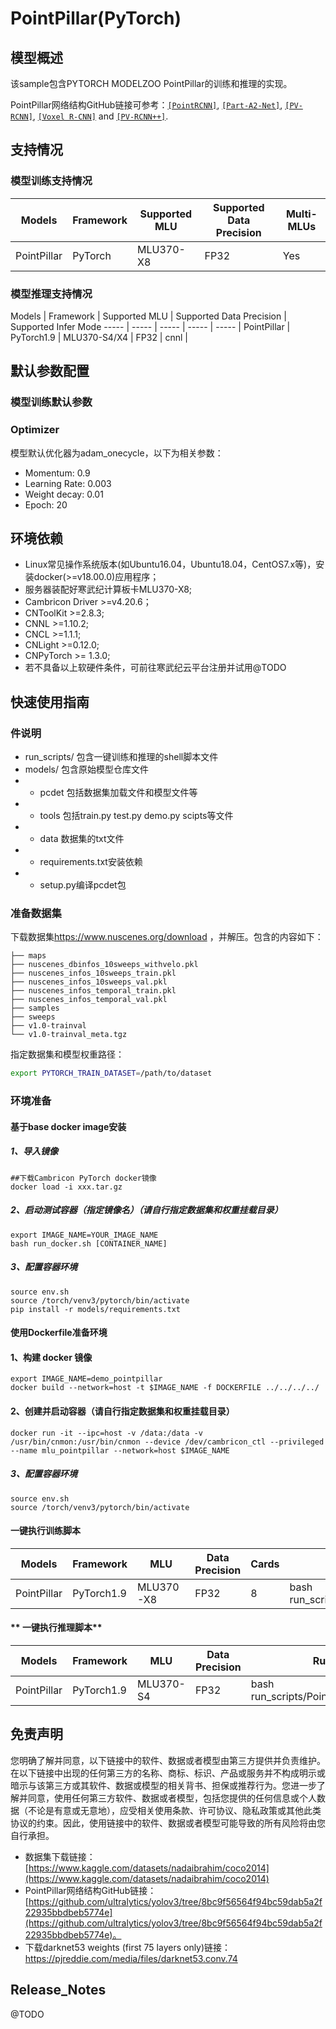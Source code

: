 # PointPillar(PyTorch)
## 模型概述

该sample包含PYTORCH MODELZOO PointPillar的训练和推理的实现。

PointPillar网络结构GitHub链接可参考：[`[PointRCNN]`](https://arxiv.org/abs/1812.04244), [`[Part-A2-Net]`](https://arxiv.org/abs/1907.03670), [`[PV-RCNN]`](https://arxiv.org/abs/1912.13192), [`[Voxel R-CNN]`](https://arxiv.org/abs/2012.15712) and [`[PV-RCNN++]`](https://arxiv.org/abs/2102.00463).


## 支持情况
### 模型训练支持情况
Models  | Framework  | Supported MLU   | Supported Data Precision  | Multi-MLUs  |
----- | ----- | ----- | ----- | ----- |
PointPillar  | PyTorch  | MLU370-X8  | FP32  | Yes  |


### 模型推理支持情况
Models  | Framework  | Supported MLU   | Supported Data Precision  | 
Supported Infer Mode
----- | ----- | ----- | ----- | ----- | 
PointPillar  | PyTorch1.9  | MLU370-S4/X4  | FP32  | cnnl |


## 默认参数配置
### 模型训练默认参数
### Optimizer
模型默认优化器为adam_onecycle，以下为相关参数：
* Momentum: 0.9
* Learning Rate: 0.003 
* Weight decay: 0.01
* Epoch: 20

## 环境依赖
* Linux常见操作系统版本(如Ubuntu16.04，Ubuntu18.04，CentOS7.x等)，安装docker(>=v18.00.0)应用程序；
* 服务器装配好寒武纪计算板卡MLU370-X8;
* Cambricon Driver >=v4.20.6；
* CNToolKit >=2.8.3;
* CNNL >=1.10.2;
* CNCL >=1.1.1;
* CNLight >=0.12.0;
* CNPyTorch >= 1.3.0;
* 若不具备以上软硬件条件，可前往寒武纪云平台注册并试用@TODO

## 快速使用指南
### 件说明
* run_scripts/ 包含一键训练和推理的shell脚本文件
* models/ 包含原始模型仓库文件
* * pcdet 包括数据集加载文件和模型文件等
* * tools 包括train.py test.py demo.py scipts等文件
* * data 数据集的txt文件
* * requirements.txt安装依赖
* * setup.py编译pcdet包

### 准备数据集
下载数据集<https://www.nuscenes.org/download> ，并解压。包含的内容如下：
```
├── maps
├── nuscenes_dbinfos_10sweeps_withvelo.pkl
├── nuscenes_infos_10sweeps_train.pkl
├── nuscenes_infos_10sweeps_val.pkl
├── nuscenes_infos_temporal_train.pkl
├── nuscenes_infos_temporal_val.pkl
├── samples
├── sweeps
├── v1.0-trainval
└── v1.0-trainval_meta.tgz
```
指定数据集和模型权重路径：
```bash 
export PYTORCH_TRAIN_DATASET=/path/to/dataset
```

### 环境准备
#### 基于base docker image安装
##### 1、导入镜像
```
##下载Cambricon PyTorch docker镜像
docker load -i xxx.tar.gz
```

##### 2、启动测试容器（指定镜像名）（请自行指定数据集和权重挂载目录）
```
export IMAGE_NAME=YOUR_IMAGE_NAME
bash run_docker.sh [CONTAINER_NAME]
```

##### 3、配置容器环境

```
source env.sh
source /torch/venv3/pytorch/bin/activate
pip install -r models/requirements.txt
```

#### 使用Dockerfile准备环境
#### 1、构建 docker 镜像

```
export IMAGE_NAME=demo_pointpillar
docker build --network=host -t $IMAGE_NAME -f DOCKERFILE ../../../../
```

####  2、创建并启动容器（请自行指定数据集和权重挂载目录）

```
docker run -it --ipc=host -v /data:/data -v /usr/bin/cnmon:/usr/bin/cnmon --device /dev/cambricon_ctl --privileged --name mlu_pointpillar --network=host $IMAGE_NAME
```

##### 3、配置容器环境

```
source env.sh
source /torch/venv3/pytorch/bin/activate
```

#### **一键执行训练脚本**
Models  | Framework  | MLU   | Data Precision  | Cards  | Run
----- | ----- | ----- | ----- | ----- | ----- |
PointPillar  | PyTorch1.9  | MLU370-X8  | FP32  | 8  | bash run_scripts/PointPillar_FP32_8MLU_Train.sh


#### ** 一键执行推理脚本**
Models  | Framework  | MLU   | Data Precision  |Run
----- | ----- | ----- | ----- | ----- | 
PointPillar  | PyTorch1.9  | MLU370-S4  | FP32  | bash run_scripts/PointPillar_Infer.sh

## 免责声明
您明确了解并同意，以下链接中的软件、数据或者模型由第三方提供并负责维护。在以下链接中出现的任何第三方的名称、商标、标识、产品或服务并不构成明示或暗示与该第三方或其软件、数据或模型的相关背书、担保或推荐行为。您进一步了解并同意，使用任何第三方软件、数据或者模型，包括您提供的任何信息或个人数据（不论是有意或无意地），应受相关使用条款、许可协议、隐私政策或其他此类协议的约束。因此，使用链接中的软件、数据或者模型可能导致的所有风险将由您自行承担。
* 数据集下载链接：[https://www.kaggle.com/datasets/nadaibrahim/coco2014](https://www.kaggle.com/datasets/nadaibrahim/coco2014)
* PointPillar网络结构GitHub链接：[https://github.com/ultralytics/yolov3/tree/8bc9f56564f94bc59dab5a2f22935bbdbeb5774e](https://github.com/ultralytics/yolov3/tree/8bc9f56564f94bc59dab5a2f22935bbdbeb5774e)。
* 下载darknet53 weights (first 75 layers only)链接： https://pjreddie.com/media/files/darknet53.conv.74

## Release_Notes
@TODO
